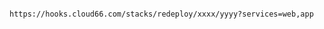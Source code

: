 <!-- usedin: [ _includes/_inlines/Deployment/common/redeployment-hook/redeployment-hook_for-docker-stacks-v1.md] -->

```

https://hooks.cloud66.com/stacks/redeploy/xxxx/yyyy?services=web,app

```
